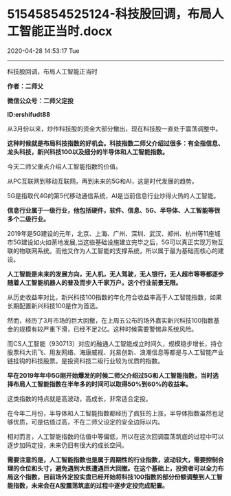 # 51545854525124-科技股回调，布局人工智能正当时.docx

2020-04-28 14:53:17 Tue

----

   科技股回调，布局人工智能正当时

__作者：二师父__

__微信公众号：二师父定投__

__ID:ershifudt88__

从3月份以来，炒作科技股的资金大部分撤出，现在科技股一直处于震荡调整中。

__这种时候就是布局科技指数的好机会。科技指数二师父介绍过很多：有全指信息、龙头科技，新兴科技100以及细分的半导体和人工智能指数。__

今天二师父重点介绍人工智能指数的价值。

从PC互联网到移动互联网，再到未来的5G和AI，这是时代发展的趋势。

5G是指取代4G的第5代移动通信系统，AI是当前信息行业炒得火热的人工智能。

__信息行业属于一级行业，他包括硬件，软件、信息、5G、半导体、人工智能等很多个二级行业。__

2019年是5G建设的元年，北京、上海、广州、深圳、武汉、郑州、杭州等11座城市5G建设如火如荼地发展,当这些基础设施建立完毕之后，5G可以真正实现万物互联的物联网系统。而他又作为人工智能的支撑系统，所以属于最为基础而核心的建设。

__人工智能是未来的发展方向，无人机，无人驾驶，无人银行，无人超市等等都逐步随着人工智能机器人的普及而步入千家万户。这个行业前景无限。__

从历史收益率对比，新兴科技100指数的年化符合收益率高于人工智能指数，如果长期配置新兴科技100是作为首选。

然而，经历了3月市场的巨大回撤，在上周五公布的场外嘉实新兴科技100指数基金的规模有较严重下滑，已经不足2亿。这种时候需要警惕非系统风险。

而CS人工智能（930713）对应的融通人工智能成立时间久，规模稳步增长，持仓股票科大讯飞、用友网络、海康威视、兆易创新、浪潮信息等都是与人工智能产业链挂钩的科技股票。是投资科技二级行业较为优质的指数。

__早在2019年年中5G刚开始爆发的时候二师父介绍过5G和人工智能指数，当时选择布局人工智能指数在半年多的时间可以取得50%到60%的收益率。__

这类指数的特点就是高波动，高成长，非常适合定投。

在今年二月份，半导体和人工智能指数都经历了疯狂的上涨，半导体指数虽然也足够优质，可是估值过高，不在二师父设定的安全边际以内。

相对而言，人工智能指数的估值中等偏低，所以在这次回调震荡筑底的过程中可以逐步加码定投，未来仍旧有很大的成长空间。

__需要注意的是，人工智能指数也是属于周期性的行业指数，波动较大，需要控制合理的仓位和头寸，避免遇到大跌遭遇巨大回撤。在这个基础上，投资者可以全力布局这个指数，目前场外定投实盘已经开始将科技100指数的部分份额调整到人工智能指数，未来会在A股震荡筑底的过程中逐步定投完成配置。__


